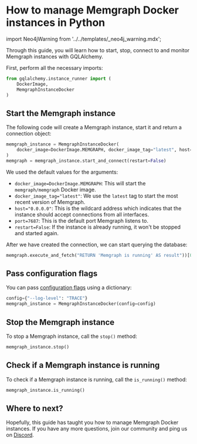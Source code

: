# How to manage Memgraph Docker instances in Python

import Neo4jWarning from '../../templates/_neo4j_warning.mdx';

Through this guide, you will learn how to start, stop, connect to and monitor
Memgraph instances with GQLAlchemy.

<Neo4jWarning/>

First, perform all the necessary imports:

```python
from gqlalchemy.instance_runner import (
    DockerImage,
    MemgraphInstanceDocker
)
```

## Start the Memgraph instance

The following code will create a Memgraph instance, start it and return a
connection object:

```python
memgraph_instance = MemgraphInstanceDocker(
    docker_image=DockerImage.MEMGRAPH, docker_image_tag="latest", host="0.0.0.0", port=7687
)
memgraph = memgraph_instance.start_and_connect(restart=False)
```

We used the default values for the arguments:

- `docker_image=DockerImage.MEMGRAPH`: This will start the `memgraph/memgraph`
  Docker image.
- `docker_image_tag="latest"`: We use the `latest` tag to start the most recent
  version of Memgraph.
- `host="0.0.0.0"`: This is the wildcard address which indicates that the
  instance should accept connections from all interfaces.
- `port=7687`: This is the default port Memgraph listens to.
- `restart=False`: If the instance is already running, it won't be stopped and
  started again.

After we have created the connection, we can start querying the database:

```python
memgraph.execute_and_fetch("RETURN 'Memgraph is running' AS result"))[0]["result"]
```

## Pass configuration flags

You can pass [configuration flags](/memgraph/reference-guide/configuration)
using a dictionary:

```python
config={"--log-level": "TRACE"}
memgraph_instance = MemgraphInstanceDocker(config=config)
```

## Stop the Memgraph instance

To stop a Memgraph instance, call the `stop()` method:

```python
memgraph_instance.stop()
```

## Check if a Memgraph instance is running

To check if a Memgraph instance is running, call the `is_running()` method:

```python
memgraph_instance.is_running()
```

## Where to next?

Hopefully, this guide has taught you how to manage Memgraph Docker instances. If
you have any more questions, join our community and ping us on
[Discord](https://discord.gg/memgraph).
